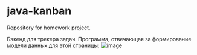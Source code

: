 # java-kanban
Repository for homework project.

Бэкенд для трекера задач. Программа, отвечающая за формирование модели данных для этой страницы:
![image](https://github.com/Alechkasp/java-kanban/assets/32979737/929318f9-0d97-40dc-b269-d17fe11a1f9e)
